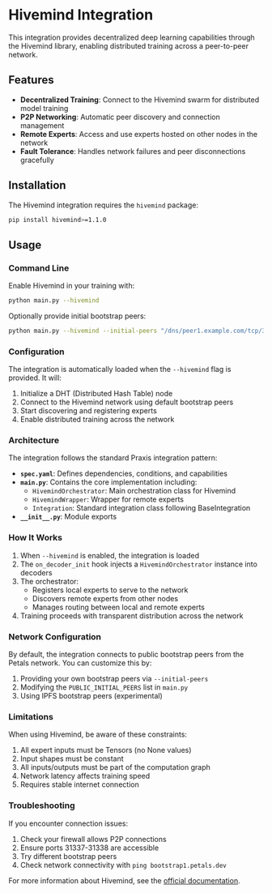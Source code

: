 # Hivemind Integration

This integration provides decentralized deep learning capabilities through the Hivemind library, enabling distributed training across a peer-to-peer network.

## Features

- **Decentralized Training**: Connect to the Hivemind swarm for distributed model training
- **P2P Networking**: Automatic peer discovery and connection management
- **Remote Experts**: Access and use experts hosted on other nodes in the network
- **Fault Tolerance**: Handles network failures and peer disconnections gracefully

## Installation

The Hivemind integration requires the `hivemind` package:

```bash
pip install hivemind>=1.1.0
```

## Usage

### Command Line

Enable Hivemind in your training with:

```bash
python main.py --hivemind
```

Optionally provide initial bootstrap peers:

```bash
python main.py --hivemind --initial-peers "/dns/peer1.example.com/tcp/31337/p2p/..." 
```

### Configuration

The integration is automatically loaded when the `--hivemind` flag is provided. It will:

1. Initialize a DHT (Distributed Hash Table) node
2. Connect to the Hivemind network using default bootstrap peers
3. Start discovering and registering experts
4. Enable distributed training across the network

### Architecture

The integration follows the standard Praxis integration pattern:

- **`spec.yaml`**: Defines dependencies, conditions, and capabilities
- **`main.py`**: Contains the core implementation including:
  - `HivemindOrchestrator`: Main orchestration class for Hivemind
  - `HivemindWrapper`: Wrapper for remote experts
  - `Integration`: Standard integration class following BaseIntegration
- **`__init__.py`**: Module exports

### How It Works

1. When `--hivemind` is enabled, the integration is loaded
2. The `on_decoder_init` hook injects a `HivemindOrchestrator` instance into decoders
3. The orchestrator:
   - Registers local experts to serve to the network
   - Discovers remote experts from other nodes
   - Manages routing between local and remote experts
4. Training proceeds with transparent distribution across the network

### Network Configuration

By default, the integration connects to public bootstrap peers from the Petals network. You can customize this by:

1. Providing your own bootstrap peers via `--initial-peers`
2. Modifying the `PUBLIC_INITIAL_PEERS` list in `main.py`
3. Using IPFS bootstrap peers (experimental)

### Limitations

When using Hivemind, be aware of these constraints:

1. All expert inputs must be Tensors (no None values)
2. Input shapes must be constant
3. All inputs/outputs must be part of the computation graph
4. Network latency affects training speed
5. Requires stable internet connection

### Troubleshooting

If you encounter connection issues:

1. Check your firewall allows P2P connections
2. Ensure ports 31337-31338 are accessible
3. Try different bootstrap peers
4. Check network connectivity with `ping bootstrap1.petals.dev`

For more information about Hivemind, see the [official documentation](https://github.com/learning-at-home/hivemind).